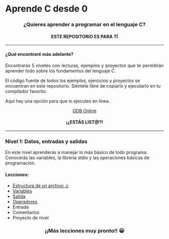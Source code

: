 <h1> Aprende C desde 0</h1>

<h3 align="center"> ¿Quieres aprender a programar en el lenguaje C?</h3>
<h4 align="center"> ESTE REPOSITORIO ES PARA TÍ</h4>

<hr>

<h4> ¿Qué encontraré más adelante? </h4>
<p align="justify">
    Encontrarás 5 niveles con lecturas, ejemplos y proyectos que te permitirán aprender todo sobre los fundamentos del lenguaje C.
</p>

El código fuente de todos los ejemplos, ejercicios y proyectos se encuentran en este repositorio. Siéntete libre de copiarlo y ejecutarlo en tu compilador favorito.

Aquí hay una opción para que lo ejecutes en línea.

<div align="center">
    <a href = "https://www.onlinegdb.com/"> GDB Online </a> 
</div>

<h4 align="center"> ¡¿ESTÁS LIST@?! </h4>

<hr>

<h3> Nivel 1: Datos, entradas y salidas</h3>
<p>
En este nivel aprenderás a manejar lo más básico de todo programa. Conocerás las variables, la librería stdio y las operaciones básicas de programación.
</p>

<h4> Lecciones: </h4>

- [Estructura de un archivo .c](https://github.com/DIRM2705/C-desde-0/blob/main/Nivel%201/Archivo%20.c/README.md)
- [Variables](https://github.com/DIRM2705/C-desde-0/blob/main/Nivel%201/Variables/README.md)
- [Salida](https://github.com/DIRM2705/C-desde-0/blob/main/Nivel%201/Salida/README.md)
- [Operadores](https://github.com/DIRM2705/C-desde-0/blob/main/Nivel%201/Operadores/README.md)
- Entrada
- Comentarios
- Proyecto de nivel

<h3 align="center"> ¡¡Más lecciones muy pronto!! &#128512;</h3>
